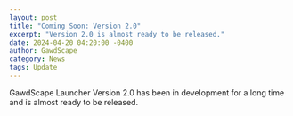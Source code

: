 ```yaml
---
layout: post
title: "Coming Soon: Version 2.0"
excerpt: "Version 2.0 is almost ready to be released."
date: 2024-04-20 04:20:00 -0400
author: GawdScape
category: News
tags: Update
---
```


GawdScape Launcher Version 2.0 has been in development for a long time and is almost ready to be released.
